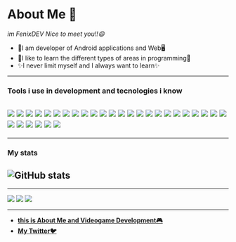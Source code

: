 # About Me 👋
*im FenixDEV Nice to meet you!!😄*

- 📱I am developer of Android applications and Web🖥️
- 📕I like to learn the different types of areas in programming📕
- ✨I never limit myself and I always want to learn✨

---
### Tools i use in development and tecnologies i know
<img src = "https://img.shields.io/badge/-HTML5-E34F26?style=flat&logo=html5&logoColor=white"> <img src = "https://img.shields.io/badge/-CSS3-1572B6?style=flat&logo=css3&logoColor=white">
<img src = "https://img.shields.io/badge/-Sass-CC6699?style=flat&logo=Sass&logoColor=white">
<img src="https://img.shields.io/badge/-JavaScript-eed718?style=flat&logo=javascript&logoColor=ffffff">
<img src="https://img.shields.io/badge/-TypeScript-3178c6?style=flat&logo=TypeScript&logoColor=white">
<img src="https://img.shields.io/badge/-React-000000?style=flat&logo=react&logoColor=00c8ff">
<img src="https://img.shields.io/badge/-NextJS-000000?style=flat&logo=Next.js&20IDE&logoColor=white">
<img src="https://img.shields.io/badge/-Chakra%20UI-319795?style=flat&logo=Chakra%20UI&logoColor=white">
<img src="https://img.shields.io/badge/-styled%20components-DB7093?style=flat&logo=styled-components&logoColor=white">
<img src="https://img.shields.io/badge/-MongoDB-4DB33D?style=flat&logo=mongodb&logoColor=FFFFFF">
<img src="https://img.shields.io/badge/-MySQL-F29111?style=flat&logo=mysql&logoColor=FFFFFF">
<img src="https://img.shields.io/badge/-PHP-777BB4?style=flat&logo=PHP&logoColor=white">
<img src="https://img.shields.io/badge/-Express.js-787878?style=flat">
<img src="https://img.shields.io/badge/-Node.js-3C873A?style=flat&logo=Node.js&logoColor=white">
<img src="http://img.shields.io/badge/-Git-F1502F?style=flat&logo=git&logoColor=FFFFFF">
<img src="http://img.shields.io/badge/-Github-000000?style=flat&logo=github&logoColor=FFFFFF">
<img src="https://img.shields.io/badge/-Neovim-57A143?style=flat&logo=Neovim&logoColor=white">
<img src="http://img.shields.io/badge/-VS%20Code-007ACC?style=flat&logo=visual%20studio%20code&logoColor=white">
<img src="https://img.shields.io/badge/-Visual%20Studio-5C2D91?style=flat&logo=Visual%20Studio&logoColor=white">
<img src="https://img.shields.io/badge/-Photoshop-001E36?style=flat&logo=Adobe%20Photoshop&logoColor=#31A8FF">
<img src="https://img.shields.io/badge/-Adobe%20After%20Effects-9999FF?style=flat&logo=Adobe&20After&20Effects&logoColor=white">
<img src="https://img.shields.io/badge/-Unity-171514?style=flat&logo=Unity&logoColor=white">
<img src="https://img.shields.io/badge/-C%20Sharp-2391206?style=flat&logo=C&20Sharp&logoColor=white">
<img src="https://img.shields.io/badge/-Python-3776AB?style=flat&logo=Python&logoColor=white">
<img src="https://img.shields.io/badge/-Android%20Studio-3DDC84?style=flat&logo=Android&20Studio&logoColor=white">
<img src="https://img.shields.io/badge/-Eclipse%20IDE-2C2255?style=flat&logo=Eclipse&20IDE&logoColor=white">
<img src="https://img.shields.io/badge/-Apache%20NetBeans%20IDE-1B6AC6?style=flat&logo=Apache&20NetBeans&20IDE&logoColor=white">
<img src="https://img.shields.io/badge/-JetBrains-000000?style=flat&logo=JetBrains&20IDE&logoColor=white">
<img src="https://img.shields.io/badge/-Java-007396?style=flat&logo=Java&20IDE&logoColor=white">
<img src="https://img.shields.io/badge/-Kubuntu-0079C1?style=flat&logo=Kubuntu&20IDE&logoColor=white">
---

---
### My stats
![GitHub stats](https://github-readme-stats.vercel.app/api?username=FenixDev643&show_icons=true&hide_border=true)
---

---
<img src="https://fenixdev643.github.io/FenixDEVPage/static/media/sans.403e105d.jpeg">
<img src="https://fenixdev643.github.io/FenixDEVPage/static/media/zombie.2b069a66.jpg">
<img src="https://pbs.twimg.com/media/FFn-2zHVEAI8oHI?format=jpg&name=large">

---
- [**this is About Me and Videogame Development🎮**](https://fenixgames.itch.io/)
- [**My Twitter🐦**](https://twitter.com/Fenix__DEV)

<!--
**FenixDev643/FenixDev643** is a ✨ _special_ ✨ repository because its `README.md` (this file) appears on your GitHub profile.

Here are some ideas to get you started:

- 🔭 I’m currently working on ...
- 🌱 I’m currently learning ...
- 👯 I’m looking to collaborate on ...
- 🤔 I’m looking for help with ...
- 💬 Ask me about ...
- 📫 How to reach me: ...
- 😄 Pronouns: ...
- ⚡ Fun fact: ...
-->
